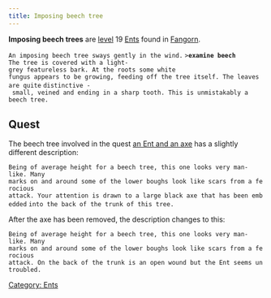 ```yaml
---
title: Imposing beech tree
---
```


**Imposing beech trees** are [level](level "wikilink") 19
[Ents](Ent "wikilink") found in [Fangorn](Fangorn "wikilink").

`An imposing beech tree sways gently in the wind.`
`>`**`examine beech`**
`The tree is covered with a light-grey featureless bark. At the roots some white`
`fungus appears to be growing, feeding off the tree itself. The leaves are quite`
`distinctive - small, veined and ending in a sharp tooth. This is unmistakably a`
`beech tree.`

## Quest

The beech tree involved in the quest [an Ent and an
axe](Quest#An_Ent_and_an_axe "wikilink") has a slightly different
description:

`Being of average height for a beech tree, this one looks very man-like. Many`
`marks on and around some of the lower boughs look like scars from a ferocious`
`attack. Your attention is drawn to a large black axe that has been embedded`
`into the back of the trunk of this tree.`

After the axe has been removed, the description changes to this:

`Being of average height for a beech tree, this one looks very man-like. Many`
`marks on and around some of the lower boughs look like scars from a ferocious`
`attack. On the back of the trunk is an open wound but the Ent seems untroubled.`

[Category: Ents](Category:_Ents "wikilink")